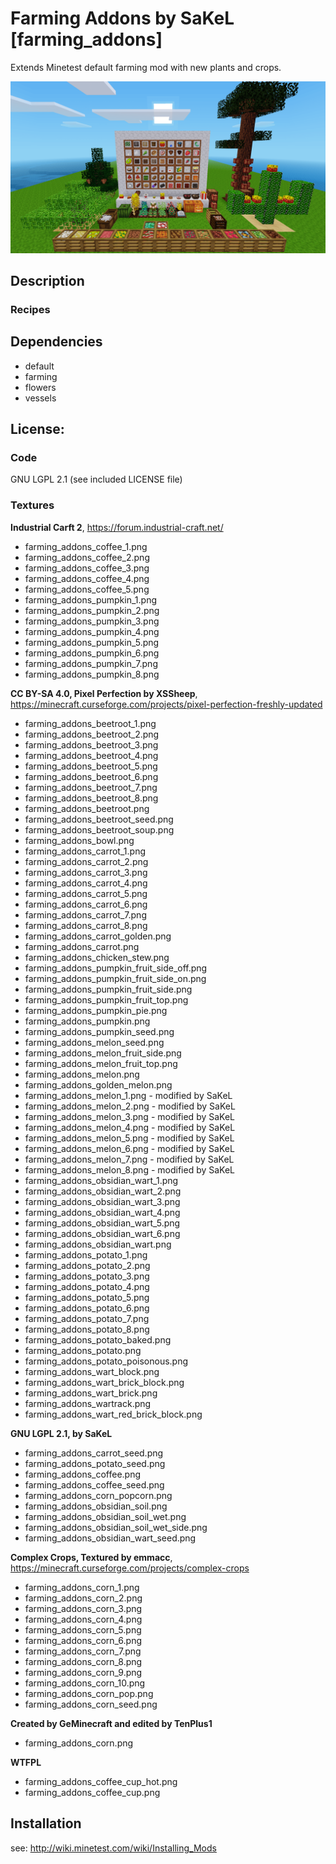 # Farming Addons by SaKeL [farming_addons]
Extends Minetest default farming mod with new plants and crops.

![screenshot](screenshot.png)

## Description

### Recipes

## Dependencies
- default
- farming
- flowers
- vessels

## License:

### Code
GNU LGPL 2.1 (see included LICENSE file)

### Textures
**Industrial Carft 2**, https://forum.industrial-craft.net/
- farming_addons_coffee_1.png
- farming_addons_coffee_2.png
- farming_addons_coffee_3.png
- farming_addons_coffee_4.png
- farming_addons_coffee_5.png
- farming_addons_pumpkin_1.png
- farming_addons_pumpkin_2.png
- farming_addons_pumpkin_3.png
- farming_addons_pumpkin_4.png
- farming_addons_pumpkin_5.png
- farming_addons_pumpkin_6.png
- farming_addons_pumpkin_7.png
- farming_addons_pumpkin_8.png

**CC BY-SA 4.0, Pixel Perfection by XSSheep**, https://minecraft.curseforge.com/projects/pixel-perfection-freshly-updated
- farming_addons_beetroot_1.png
- farming_addons_beetroot_2.png
- farming_addons_beetroot_3.png
- farming_addons_beetroot_4.png
- farming_addons_beetroot_5.png
- farming_addons_beetroot_6.png
- farming_addons_beetroot_7.png
- farming_addons_beetroot_8.png
- farming_addons_beetroot.png
- farming_addons_beetroot_seed.png
- farming_addons_beetroot_soup.png
- farming_addons_bowl.png
- farming_addons_carrot_1.png
- farming_addons_carrot_2.png
- farming_addons_carrot_3.png
- farming_addons_carrot_4.png
- farming_addons_carrot_5.png
- farming_addons_carrot_6.png
- farming_addons_carrot_7.png
- farming_addons_carrot_8.png
- farming_addons_carrot_golden.png
- farming_addons_carrot.png
- farming_addons_chicken_stew.png
- farming_addons_pumpkin_fruit_side_off.png
- farming_addons_pumpkin_fruit_side_on.png
- farming_addons_pumpkin_fruit_side.png
- farming_addons_pumpkin_fruit_top.png
- farming_addons_pumpkin_pie.png
- farming_addons_pumpkin.png
- farming_addons_pumpkin_seed.png
- farming_addons_melon_seed.png
- farming_addons_melon_fruit_side.png
- farming_addons_melon_fruit_top.png
- farming_addons_melon.png
- farming_addons_golden_melon.png
- farming_addons_melon_1.png - modified by SaKeL
- farming_addons_melon_2.png - modified by SaKeL
- farming_addons_melon_3.png - modified by SaKeL
- farming_addons_melon_4.png - modified by SaKeL
- farming_addons_melon_5.png - modified by SaKeL
- farming_addons_melon_6.png - modified by SaKeL
- farming_addons_melon_7.png - modified by SaKeL
- farming_addons_melon_8.png - modified by SaKeL
- farming_addons_obsidian_wart_1.png
- farming_addons_obsidian_wart_2.png
- farming_addons_obsidian_wart_3.png
- farming_addons_obsidian_wart_4.png
- farming_addons_obsidian_wart_5.png
- farming_addons_obsidian_wart_6.png
- farming_addons_obsidian_wart.png
- farming_addons_potato_1.png
- farming_addons_potato_2.png
- farming_addons_potato_3.png
- farming_addons_potato_4.png
- farming_addons_potato_5.png
- farming_addons_potato_6.png
- farming_addons_potato_7.png
- farming_addons_potato_8.png
- farming_addons_potato_baked.png
- farming_addons_potato.png
- farming_addons_potato_poisonous.png
- farming_addons_wart_block.png
- farming_addons_wart_brick_block.png
- farming_addons_wart_brick.png
- farming_addons_wartrack.png
- farming_addons_wart_red_brick_block.png

**GNU LGPL 2.1, by SaKeL**
- farming_addons_carrot_seed.png
- farming_addons_potato_seed.png
- farming_addons_coffee.png
- farming_addons_coffee_seed.png
- farming_addons_corn_popcorn.png
- farming_addons_obsidian_soil.png
- farming_addons_obsidian_soil_wet.png
- farming_addons_obsidian_soil_wet_side.png
- farming_addons_obsidian_wart_seed.png

**Complex Crops, Textured by emmacc**, https://minecraft.curseforge.com/projects/complex-crops
- farming_addons_corn_1.png
- farming_addons_corn_2.png
- farming_addons_corn_3.png
- farming_addons_corn_4.png
- farming_addons_corn_5.png
- farming_addons_corn_6.png
- farming_addons_corn_7.png
- farming_addons_corn_8.png
- farming_addons_corn_9.png
- farming_addons_corn_10.png
- farming_addons_corn_pop.png
- farming_addons_corn_seed.png

**Created by GeMinecraft and edited by TenPlus1**
- farming_addons_corn.png

**WTFPL**
- farming_addons_coffee_cup_hot.png
- farming_addons_coffee_cup.png

## Installation
see: http://wiki.minetest.com/wiki/Installing_Mods
